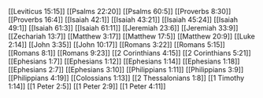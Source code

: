 [[Leviticus 15:15]]
[[Psalms 22:20]]
[[Psalms 60:5]]
[[Proverbs 8:30]]
[[Proverbs 16:4]]
[[Isaiah 42:1]]
[[Isaiah 43:21]]
[[Isaiah 45:24]]
[[Isaiah 49:1]]
[[Isaiah 61:3]]
[[Isaiah 61:11]]
[[Jeremiah 23:6]]
[[Jeremiah 33:9]]
[[Zechariah 13:7]]
[[Matthew 3:17]]
[[Matthew 17:5]]
[[Matthew 20:9]]
[[Luke 2:14]]
[[John 3:35]]
[[John 10:17]]
[[Romans 3:22]]
[[Romans 5:15]]
[[Romans 8:1]]
[[Romans 9:23]]
[[2 Corinthians 4:15]]
[[2 Corinthians 5:21]]
[[Ephesians 1:7]]
[[Ephesians 1:12]]
[[Ephesians 1:14]]
[[Ephesians 1:18]]
[[Ephesians 2:7]]
[[Ephesians 3:10]]
[[Philippians 1:11]]
[[Philippians 3:9]]
[[Philippians 4:19]]
[[Colossians 1:13]]
[[2 Thessalonians 1:8]]
[[1 Timothy 1:14]]
[[1 Peter 2:5]]
[[1 Peter 2:9]]
[[1 Peter 4:11]]
